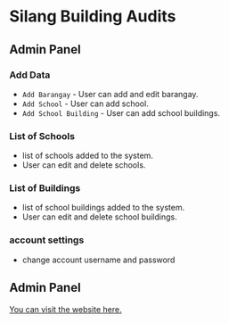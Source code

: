 # Silang Building Audits

## Admin Panel

### Add Data
- `Add Barangay` - User can add and edit barangay.
- `Add School` - User can add school.
- `Add School Building` - User can add school buildings.

### List of Schools
- list of schools added to the system.
- User can edit and delete schools.
### List of Buildings
- list of school buildings added to the system.
- User can edit and delete school buildings.

### account settings
- change account username and password


## Admin Panel

[You can visit the website here.](http://silang-building-audits.unaux.com/)







